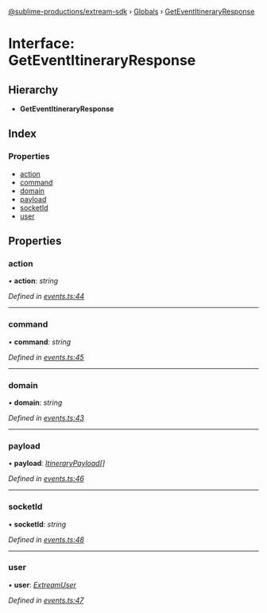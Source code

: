 [@sublime-productions/extream-sdk](../README.md) › [Globals](../globals.md) › [GetEventItineraryResponse](geteventitineraryresponse.md)

# Interface: GetEventItineraryResponse

## Hierarchy

* **GetEventItineraryResponse**

## Index

### Properties

* [action](geteventitineraryresponse.md#action)
* [command](geteventitineraryresponse.md#command)
* [domain](geteventitineraryresponse.md#domain)
* [payload](geteventitineraryresponse.md#payload)
* [socketId](geteventitineraryresponse.md#socketid)
* [user](geteventitineraryresponse.md#user)

## Properties

###  action

• **action**: *string*

*Defined in [events.ts:44](https://github.com/Extream-SaaS/ex-sdk/blob/1dafdd0/src/events.ts#L44)*

___

###  command

• **command**: *string*

*Defined in [events.ts:45](https://github.com/Extream-SaaS/ex-sdk/blob/1dafdd0/src/events.ts#L45)*

___

###  domain

• **domain**: *string*

*Defined in [events.ts:43](https://github.com/Extream-SaaS/ex-sdk/blob/1dafdd0/src/events.ts#L43)*

___

###  payload

• **payload**: *[ItineraryPayload](itinerarypayload.md)[]*

*Defined in [events.ts:46](https://github.com/Extream-SaaS/ex-sdk/blob/1dafdd0/src/events.ts#L46)*

___

###  socketId

• **socketId**: *string*

*Defined in [events.ts:48](https://github.com/Extream-SaaS/ex-sdk/blob/1dafdd0/src/events.ts#L48)*

___

###  user

• **user**: *[ExtreamUser](extreamuser.md)*

*Defined in [events.ts:47](https://github.com/Extream-SaaS/ex-sdk/blob/1dafdd0/src/events.ts#L47)*
